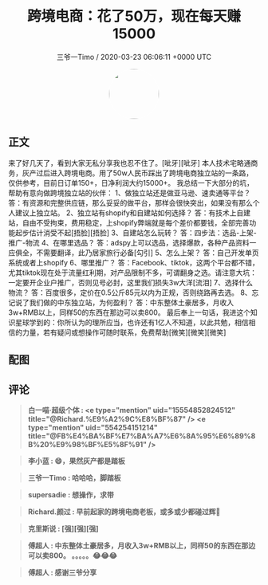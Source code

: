 <h1 align="center">跨境电商：花了50万，现在每天赚15000</h1>
<p align="center">
    <a>三爷一Timo / 2020-03-23 06:06:11 &#43;0000 UTC</a>
</p>

<div align="center">
    <img src="https://images.zsxq.com/FmjjWlBkDM1l6m5IhArx1Ur7oxGg?e=1590940799&amp;token=kIxbL07-8jAj8w1n4s9zv64FuZZNEATmlU_Vm6zD:85-OFqsNjHQGheToM4cexH5GoQg=" width="100" height="100" style="border:1px solid;border-radius:50%; color:#ffffff"/>
</div>

## 正文

<div>
来了好几天了，看到大家无私分享我也忍不住了。[呲牙][呲牙]
本人技术宅略通商务，灰产过后进入跨境电商。用了50w人民币踩出了跨境电商独立站的一条路，仅供参考，目前日订单150&#43;，日净利润大约15000&#43;。
我总结一下大部分的坑，帮助有意向做跨境独立站的伙伴：
1、做独立站还是做亚马逊、速卖通等平台？
答：有资源和完整供应链，那么妥妥的做平台，那样会很快突出，如果没有那么个人建议上独立站。
2、独立站有shopify和自建站如何选择？
答：有技术上自建站，自由不受拘束，费用稳定，上shopify弊端就是每个差价都要钱，全部完善功能起步估计消受不起[捂脸][捂脸]
3、自建站怎么玩转？
答：四步法：选品-上架-推广-物流
4、在哪里选品？
答：adspy上可以选品，选择爆款，各种产品资料一应俱全，不需要翻译，此乃居家旅行必备[勾引]
5、怎么上架？
答：自己开发单页系统或者上shopify
6、哪里推广？
答：Facebook、tiktok，这两个平台都不错，尤其tiktok现在处于流量红利期，对产品限制不多，可谓翻身之选。请注意大坑：一定要开企业户推广，否则见号必封，这里我们损失3w大洋[流泪]
7、选择什么物流？
答：百度很多，定价在0.5公斤85元以内为正规，否则绕路再去选。
8、忘记说了我们做的中东独立站，为何盈利？
答：中东整体土豪居多，月收入3w&#43;RMB以上，同样50的东西在那边可以卖800。
最后奉上一句话，我进这个知识星球学到的：你所认为的理所应当，也许还有1亿人不知道，以此共勉，相信相信的力量，若有疑问或想操作可随时联系，免费帮助[微笑][微笑][微笑]
</div>

## 配图
<div class="image" align="center">

</div>

## 评论

<div align="left">
<div>

<blockquote >
<span> <strong>白一喵·超级个体 : &lt;e type=&#34;mention&#34; uid=&#34;15554852824512&#34; title=&#34;@Richard.%E9%A2%9C%E8%BF%87&#34; /&gt; &lt;e type=&#34;mention&#34; uid=&#34;554254151214&#34; title=&#34;@FB%E4%BA%BF%E7%BA%A7%E6%8A%95%E6%89%8B%20%E9%98%BF%E5%8F%91&#34; /&gt; </strong></span>
</blockquote>

<blockquote >
<span> <strong>李小蓝 : 😄，果然灰产都是踏板 </strong></span>
</blockquote>

<blockquote >
<span> <strong>三爷一Timo : 哈哈哈，脚踏板 </strong></span>
</blockquote>

<blockquote >
<span> <strong>supersadie : 想操作，求带 </strong></span>
</blockquote>

<blockquote >
<span> <strong>Richard.颜过 : 早前起家的跨境电商老板，或多或少都碰过辉🤣 </strong></span>
</blockquote>

<blockquote >
<span> <strong>克里斯说 : [强][强][强] </strong></span>
</blockquote>

<blockquote >
<span> <strong>傅超人 : 中东整体土豪居多，月收入3w&#43;RMB以上，同样50的东西在那边可以卖800。
。。。。。😂😂😂 </strong></span>
</blockquote>

<blockquote >
<span> <strong>傅超人 : 感谢三爷分享 </strong></span>
</blockquote>

</div>
</div>